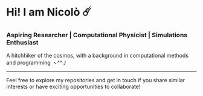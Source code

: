 # Hi! I am Nicolò ☄️

###  Aspiring Researcher  | Computational Physicist | Simulations Enthusiast

A hitchhiker of the cosmos, with a background in computational methods and programming ヽ^^丿

---

Feel free to explore my repositories and get in touch if you share similar interests or have exciting opportunities to collaborate!